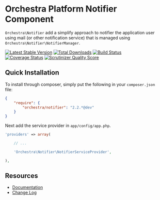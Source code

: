 Orchestra Platform Notifier Component
==============

`Orchestra\Notifier` add a simplify approach to notifier the application user using mail (or other notification service) that is managed using `Orchestra\Notifier\NotifierManager`.

[![Latest Stable Version](https://poser.pugx.org/orchestra/notifier/v/stable.png)](https://packagist.org/packages/orchestra/notifier) 
[![Total Downloads](https://poser.pugx.org/orchestra/notifier/downloads.png)](https://packagist.org/packages/orchestra/notifier) 
[![Build Status](https://travis-ci.org/orchestral/notifier.png?branch=master)](https://travis-ci.org/orchestral/notifier) 
[![Coverage Status](https://coveralls.io/repos/orchestral/notifier/badge.png?branch=master)](https://coveralls.io/r/orchestral/notifier?branch=master) 
[![Scrutinizer Quality Score](https://scrutinizer-ci.com/g/orchestral/notifier/badges/quality-score.png?s=f9c6821fd536f8c4787a90bee7d5fc1ea58e416f)](https://scrutinizer-ci.com/g/orchestral/notifier/) 

## Quick Installation

To install through composer, simply put the following in your `composer.json` file:

```json
{
	"require": {
		"orchestra/notifier": "2.2.*@dev"
	}
}
```

Next add the service provider in `app/config/app.php`.

```php
'providers' => array(

	// ...

	'Orchestra\Notifier\NotifierServiceProvider',

),
```

## Resources

* [Documentation](http://orchestraplatform.com/docs/latest/components/notifier)
* [Change Log](http://orchestraplatform.com/docs/latest/components/notifier/changes#v2-2)
